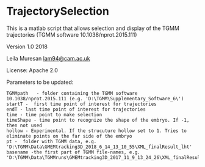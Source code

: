 # TrajectorySelection
This is a matlab script that allows selection and display of the TGMM trajectories (TGMM software 10.1038/nprot.2015.111)

Version 1.0 2018

Leila Muresan lam94@cam.ac.uk

License: Apache 2.0

Parameters to be updated:
```
TGMMpath   - folder containing the TGMM software 10.1038/nprot.2015.111 (e.g. 'D:\TGMM\Supplementary_Software_6\')
startT -  first time point of interest for trajectories 
endT - last time point of interest for trajectories
time - time point to make selection
timeShape - time point to recognize the shape of the embryo. If -1, then not used
hollow - Experimental. If the strucuture hollow set to 1. Tries to eliminate points on the far side of the embryo
pt -  folder with TGMM data, e.g. 'D:\TGMM\Data\GMEMtracking3D_2018_6_14_13_10_55\XML_finalResult_lht' 
basename -the first part of TGMM file-names, e.g.  'D:\TGMM\Data\TGMMruns\GMEMtracking3D_2017_11_9_13_24_26\XML_finalResult_lht\GMEMfinalResult_frame'
```

